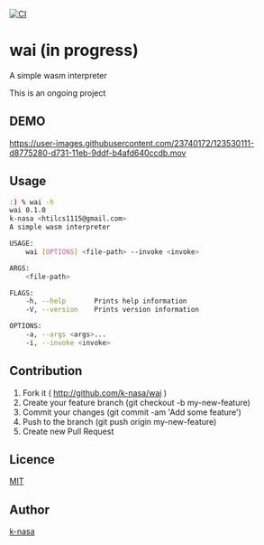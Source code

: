 [![CI](https://github.com/k-nasa/wai/actions/workflows/ci.yml/badge.svg)](https://github.com/k-nasa/wai/actions/workflows/ci.yml)

# wai (in progress)

A simple wasm interpreter

This is an ongoing project


## DEMO

https://user-images.githubusercontent.com/23740172/123530111-d8775280-d731-11eb-9ddf-b4afd640ccdb.mov


## Usage

```bash
:) % wai -h
wai 0.1.0
k-nasa <htilcs1115@gmail.com>
A simple wasm interpreter

USAGE:
    wai [OPTIONS] <file-path> --invoke <invoke>

ARGS:
    <file-path>

FLAGS:
    -h, --help       Prints help information
    -V, --version    Prints version information

OPTIONS:
    -a, --args <args>...
    -i, --invoke <invoke>
```

## Contribution

1. Fork it ( http://github.com/k-nasa/wai )
2. Create your feature branch (git checkout -b my-new-feature)
3. Commit your changes (git commit -am 'Add some feature')
4. Push to the branch (git push origin my-new-feature)
5. Create new Pull Request

## Licence

[MIT](https://github.com/k-nasa/wai/blob/master/LICENSE)

## Author

[k-nasa](https://github.com/k-nasa)
